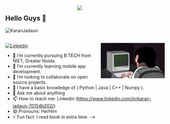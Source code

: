 <img src="https://github-readme-stats.vercel.app/api?username=KaranJadaun&show_icons=true&theme=tokyonight" align='right' width="55%">


## Hello Guys 👋
<p align="left"> <img src="https://komarev.com/ghpvc/?username=KaranJadaun" alt="KaranJadaun" /> </p>
<!DOCTYPE html>
<html>
   <head>
   </head>
   <body>
      <br>
      <a href="https://www.linkedin.com/in/frcihan/">
         <img alt="Linkedin" src="https://img.shields.io/badge/linkedin-%230077B5.svg?&style=for-the-badge&logo=linkedin&logoColor=white"
         width=150" height="35">
      </a>
   </body>
</html>

<img src="./1_IRFhWNqusUWbTsB1hQXhrQ.gif" alt="coder-boy" width="40%" height="40%" align="right">


- 🔭 I’m currently pursuing B.TECH from NIET, Greater Noida.
- 🌱 I’m currently learning mobile app development. 
- 👯 I’m looking to collaborate on open source projects.
- 🤔 I have a basic knowledge of ( Python | Java | C++ | Numpy ).
- 💬 Ask me about anything
- 📫 How to reach me: Linkedin (https://www.linkedin.com/in/karan-jadaun-70154b202/)
- 😄 Pronouns: He/Him
- ⚡ Fun fact: I read book in extra time.
-->
